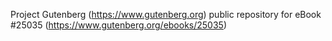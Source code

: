 Project Gutenberg (https://www.gutenberg.org) public repository for eBook #25035 (https://www.gutenberg.org/ebooks/25035)
